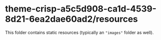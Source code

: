 # theme-crisp-a5c5d908-ca1d-4539-8d21-6ea2dae60ad2/resources

This folder contains static resources (typically an `"images"` folder as well).
